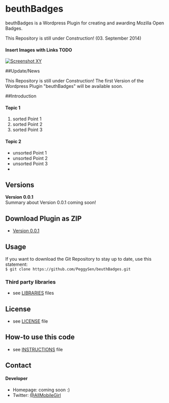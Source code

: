 beuthBadges
===========

beuthBadges is a Wordpress Plugin for creating and awarding Mozilla Open Badges.

This Repository is still under Construction! (03. September 2014)

#### Insert Images with Links TODO 
<!-- edit this image location -->
[![Screenshot XY](http://imsky.github.io/holder/images/header.png)](link)

##Update/News

This Repository is still under Construction! The first Version of the Wordpress Plugin "beuthBadges" will be available soon.

##Introduction

#### Topic 1
  1. sorted Point 1
  2. sorted Point 2
  3. sorted Point 3

#### Topic 2
  * unsorted Point 1
  * unsorted Point 2
  * unsorted Point 3
  * 

## Versions 

__Version 0.0.1__<br>
Summary about Version 0.0.1 coming soon!

## Download Plugin as ZIP
 * [Version 0.0.1](https://github.com/PeggySen/beuthBadges/archive/master.zip)

## Usage
If you want to download the Git Repository to stay up to date, use this statement:<br>
```$ git clone https://github.com/PeggySen/beuthBadges.git```

### Third party libraries
* see [LIBRARIES](https://github.com/username/sw-name/blob/master/LIBRARIES.md) files

## License 
* see [LICENSE](https://github.com/PeggySen/beuthBadges/blob/master/LICENSE) file



## How-to use this code
* see [INSTRUCTIONS](https://github.com/username/sw-name/blob/master/INSTRUCTIONS.md) file

## Contact
#### Developer
* Homepage: coming soon :)
* Twitter: <a href="https://twitter.com/AllMobileGirl" target="_blank">@AllMobileGirl</a>



